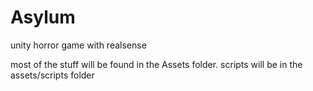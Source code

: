 # Asylum
unity horror game with realsense

most of the stuff will be found in the Assets folder. scripts will be in the assets/scripts folder
